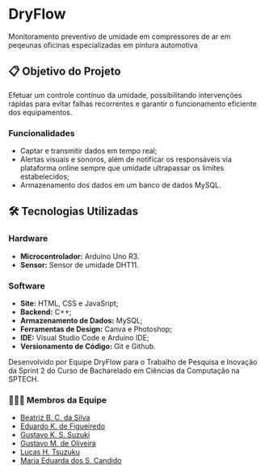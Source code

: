 # DryFlow

Monitoramento preventivo de umidade em compressores de ar em peqeunas oficinas especializadas em pintura automotiva

## 📋 Objetivo do Projeto
Efetuar um controle contínuo da umidade, possibilitando intervenções rápidas para evitar falhas recorrentes e garantir o funcionamento eficiente dos equipamentos.

### Funcionalidades
- Captar e transmitir dados em tempo real;
- Alertas visuais e sonoros, além de notificar os responsáveis via plataforma online sempre que umidade ultrapassar os limites estabelecidos;
- Armazenamento dos dados em um banco de dados MySQL.
  
## 🛠️ Tecnologias Utilizadas

### Hardware
- **Microcontrolador:** Arduíno Uno R3.
- **Sensor:** Sensor de umidade DHT11.


### Software
- **Site:** HTML, CSS e JavaSript;
- **Backend:** C++;
- **Armazenamento de Dados:** MySQL;
- **Ferramentas de Design:** Canva e Photoshop;
- **IDE:** Visual Studio Code e Arduino IDE;
- **Versionamento de Código:** Git e Github.


Desenvolvido por Equipe DryFlow para o Trabalho de Pesquisa e Inovação da Sprint 2 do Curso de Bacharelado em Ciências da Computação na SPTECH.


### 👷👷‍♀️ Membros da Equipe

- [Beatriz B. C. da Silva](https://www.linkedin.com/in/beatrizbernardess)
- [Eduardo K. de Figueiredo](https://github.com/)
- [Gustavo K. S. Suzuki](https://github.com/gabrielavmxx)
- [Gustavo M. de Oliveira](http://www.linkedin.com/in/)
- [Lucas H. Tsuzuku](https://www.linkedin.com/in/)
- [Maria Eduarda dos S. Candido](https://www.linkedin.com/in/)
